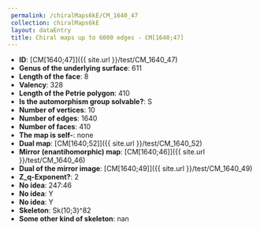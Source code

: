 ```yaml
--- 
 permalink: /chiralMaps6kE/CM_1640_47 
 collection: chiralMaps6kE
 layout: dataEntry
 title: Chiral maps up to 6000 edges - CM[1640;47]
---
```


- **ID**: [CM[1640;47]]({{ site.url }}/test/CM_1640_47)
- **Genus of the underlying surface**: 611
- **Length of the face**: 8
- **Valency**: 328
- **Length of the Petrie polygon**: 410
- **Is the automorphism group solvable?**: S
- **Number of vertices**: 10
- **Number of edges**: 1640
- **Number of faces**: 410
- **The map is self-**: none
- **Dual map**: [CM[1640;52]]({{ site.url }}/test/CM_1640_52)
- **Mirror (enantihomorphic) map**: [CM[1640;46]]({{ site.url }}/test/CM_1640_46)
- **Dual of the mirror image**: [CM[1640;49]]({{ site.url }}/test/CM_1640_49)
- **Z_q-Exponent?**: 2
- **No idea**:  247:46
- **No idea**: Y
- **No idea**: Y
- **Skeleton**: Sk(10;3)^82
- **Some other kind of skeleton**: nan
